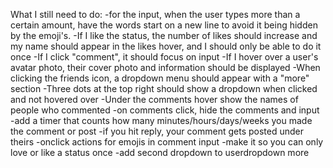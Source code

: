 What I still need to do:
  -for the input, when the user types more than a certain amount, have the words start on a new line to avoid it being hidden by the emoji's.
  -If I like the status, the number of likes should increase and my name should appear in the likes hover, and I should only be able to do it once
  -If I click "comment", it should focus on input
  -If I hover over a user's avatar photo, their cover photo and information should be displayed
  -When clicking the friends icon, a dropdown menu should appear with a "more" section
  -Three dots at the top right should show a dropdown when clicked and not hovered over
-Under the comments hover show the names of people who commented
-on comments click, hide the comments and input
-add a timer that counts how many minutes/hours/days/weeks you made the comment or post
-if you hit reply, your comment gets posted under theirs
-onclick actions for emojis in comment input
-make it so you can only love or like a status once
-add second dropdown to userdropdown more

